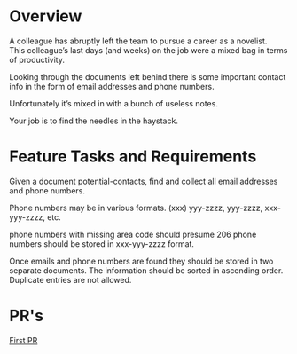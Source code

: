 # Overview
A colleague has abruptly left the team to pursue a career as a novelist.
<br>
This colleague’s last days (and weeks) on the job were a mixed bag in terms of productivity.
<br>

Looking through the documents left behind there is some important contact info in the form of email addresses and phone numbers.
<br>

Unfortunately it’s mixed in with a bunch of useless notes.
<br>

Your job is to find the needles in the haystack.
<br>

# Feature Tasks and Requirements
Given a document potential-contacts, find and collect all email addresses and phone numbers.
<br>

Phone numbers may be in various formats.
(xxx) yyy-zzzz, yyy-zzzz, xxx-yyy-zzzz, etc.
<br>

phone numbers with missing area code should presume 206
phone numbers should be stored in xxx-yyy-zzzz format.
<br>

Once emails and phone numbers are found they should be stored in two separate documents.
The information should be sorted in ascending order.
Duplicate entries are not allowed.

# PR's
[First PR]()